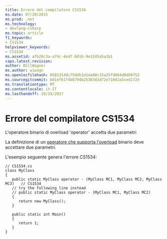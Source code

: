 ```yaml
---
title: Errore del compilatore CS1534
ms.date: 07/20/2015
ms.prod: .net
ms.technology:
- devlang-csharp
ms.topic: article
f1_keywords:
- CS1534
helpviewer_keywords:
- CS1534
ms.assetid: afb28c3a-a74c-4e47-b016-9e3245a5a1b1
caps.latest.revision: 
author: BillWagner
ms.author: wiwagn
ms.openlocfilehash: 05813149c75ddb1d1da98c15a25fd064d0d66752
ms.sourcegitcommit: bd1ef61f4bb794b25383d3d72e71041a5ced172e
ms.translationtype: MT
ms.contentlocale: it-IT
ms.lasthandoff: 10/18/2017
---
```

# <a name="compiler-error-cs1534"></a>Errore del compilatore CS1534
L'operatore binario di overload 'operator' accetta due parametri  
  
 La definizione di un [operatore che supporta l'overload](../../csharp/programming-guide/statements-expressions-operators/overloadable-operators.md) binario deve accettare due parametri.  
  
 L'esempio seguente genera l'errore CS1534:  
  
```  
// CS1534.cs  
class MyClass  
{  
   public static MyClass operator - (MyClass MC1, MyClass MC2, MyClass MC3)   // CS1534  
   // try the following line instead  
   // public static MyClass operator - (MyClass MC1, MyClass MC2)  
   {  
      return new MyClass();  
   }  
  
   public static int Main()  
   {  
      return 1;  
   }  
}  
```
